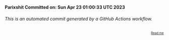 **Parixshit Committed on: Sun Apr 23 01:00:33 UTC 2023** <!-- cef0bccb-04d5-4869-a8c8-11be7842a298 -->

###### This is an automated commit generated by a GitHub Actions workflow.

<div align="right"><sub><sup><a href="https://github.com/Parixshit/AutoCommit.git">Read me</a></sup></sub></div>
